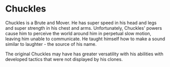 # Chuckles
Chuckles is a Brute and Mover. He has super speed in his head and legs and super strength in his chest and arms. Unfortunately, Chuckles' powers cause him to perceive the world around him in perpetual slow motion, leaving him unable to communicate. He taught himself how to make a sound similar to laughter - the source of his name.

The original Chuckles may have has greater versatility with his abilities with developed tactics that were not displayed by his clones.
